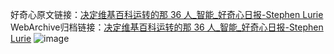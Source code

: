 好奇心原文链接：[决定维基百科运转的那 36 人_智能_好奇心日报-Stephen Lurie](https://www.qdaily.com/articles/7668.html)
WebArchive归档链接：[决定维基百科运转的那 36 人_智能_好奇心日报-Stephen Lurie](http://web.archive.org/web/20160731060439/http://www.qdaily.com/articles/7668.html)
![image](http://ww3.sinaimg.cn/large/007d5XDply1g3x0lc2jc1j30u05jh1ky)